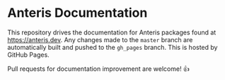 # Anteris Documentation
This repository drives the documentation for Anteris packages found at https://anteris.dev. Any changes made to the `master` branch are automatically built and pushed to the `gh_pages` branch. This is hosted by GitHub Pages.

Pull requests for documentation improvement are welcome! :+1:
